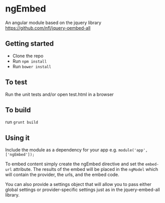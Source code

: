 # ngEmbed

An angular module based on the jquery library https://github.com/nfl/jquery-oembed-all

## Getting started

* Clone the repo
* Run ```npm install```
* Run ```bower install```

## To test

Run the unit tests and/or open test.html in a browser

## To build

run ```grunt build```

## Using it

Include the module as a dependency for your app e.g.
```module('app', ['ngEmbed']);```

To embed content simply create the ngEmbed directive and set the `embed-url` attribute. The results of the embed will be placed in the `ngModel` which will contain the provider, the urls, and the embed code.

You can also provide a settings object that will allow you to pass either global settings or provider-specific settings just as in the jquery-embed-all library.
